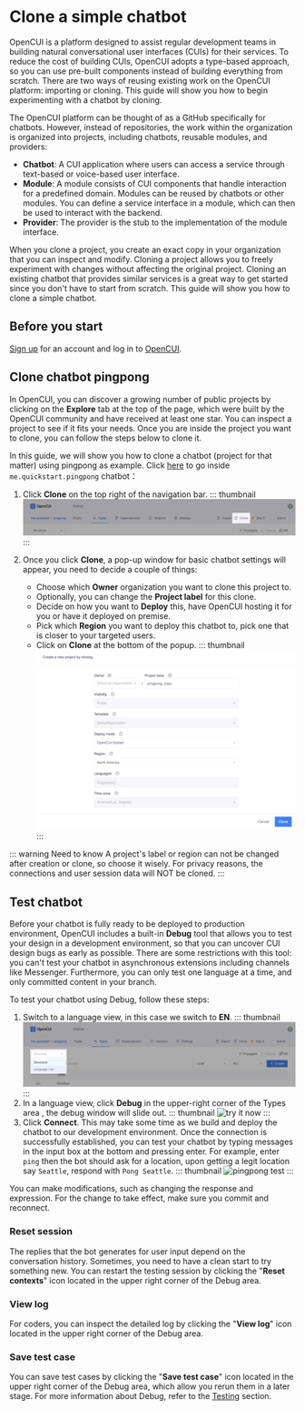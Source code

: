 # Clone a simple chatbot

OpenCUI is a platform designed to assist regular development teams in building natural conversational user interfaces (CUIs) for their services. To reduce the cost of building CUIs, OpenCUI adopts a type-based approach, so you can use pre-built components instead of building everything from scratch. There are two ways of reusing existing work on the OpenCUI platform: importing or cloning. This guide will show you how to begin experimenting with a chatbot by cloning.

The OpenCUI platform can be thought of as a GitHub specifically for chatbots. However, instead of repositories, the work within the organization is organized into projects, including chatbots, reusable modules, and providers:

- **Chatbot**: A CUI application where users can access a service through text-based or voice-based user interface.
- **Module**: A module consists of CUI components that handle interaction for a predefined domain. Modules can be reused by chatbots or other modules. You can define a service interface in a module, which can then be used to interact with the backend.
- **Provider**: The provider is the stub to the implementation of the module interface.

When you clone a project, you create an exact copy in your organization that you can inspect and modify. Cloning a project allows you to freely experiment with changes without affecting the original project. Cloning an existing chatbot that provides similar services is a great way to get started since you don't have to start from scratch. This guide will show you how to clone a simple chatbot.

## Before you start

[Sign up](./signingup.md#sign-up) for an account and log in to [OpenCUI](https://build.opencui.io/login).

## Clone chatbot pingpong
In OpenCUI, you can discover a growing number of public projects by clicking on the **Explore** tab at the top of the page, which were built by the OpenCUI community and have received at least one star. You can inspect a project to see if it fits your needs. Once you are inside the project you want to clone, you can follow the steps below to clone it.

In this guide, we will show you how to clone a chatbot (project for that matter) using pingpong as example. Click [here](https://build.opencui.io/org/me.quickstart/agent/pingpong/struct/intent?page=0&imported=false&search=) to go inside `me.quickstart.pingpong` chatbot： 

1. Click **Clone** on the top right of the navigation bar. 
    ::: thumbnail
    ![enter chatbot](/images/guide/start-with-clone/click_clone.png)
    :::

2. Once you click **Clone**, a pop-up window for basic chatbot settings will appear, you need to decide a couple of things:
   - Choose which **Owner** organization you want to clone this project to.
   - Optionally, you can change the **Project label** for this clone.
   - Decide on how you want to **Deploy** this, have OpenCUI hosting it for you or have it deployed on premise.
   - Pick which **Region** you want to deploy this chatbot to, pick one that is closer to your targeted users.
   - Click on **Clone** at the bottom of the popup.
    ::: thumbnail
    ![enter chatbot](/images/guide/start-with-clone/clone.png)
    :::

::: warning Need to know
A project's label or region can not be changed after creation or clone, so choose it wisely. For privacy reasons, the connections and user session data will NOT be cloned.
:::

## Test chatbot
Before your chatbot is fully ready to be deployed to production environment, OpenCUI includes a built-in **Debug** tool that allows you to test your design in a development environment, so that you can uncover CUI design bugs as early as possible. There are some restrictions with this tool: you can't test your chatbot in asynchronous extensions including channels like Messenger. Furthermore, you can only test one language at a time, and only committed content in your branch.

To test your chatbot using Debug, follow these steps:
1. Switch to a language view, in this case we switch to **EN**. 
   ::: thumbnail
   ![try it now](/images/guide/pingpong/switch_pingpong_en.png)
   :::
2. In a language view, click **Debug** in the upper-right corner of the Types area , the debug window will slide out. 
   ::: thumbnail
   ![try it now](/images/guide/pingpong/tryitnow_icon.png)
   :::
3. Click **Connect**. This may take some time as we build and deploy the chatbot to our development environment. Once the connection is successfully established, you can test your chatbot by typing messages in the input box at the bottom and pressing enter. For example, enter `ping` then the bot should ask for a location, upon getting a legit location say `Seattle`, respond with `Pong Seattle`. 
   ::: thumbnail
   ![pingpong test](/images/guide/pingpong/pingpong_test.png)
   :::

You can make modifications, such as changing the response and expression. For the change to take effect, make sure you commit and reconnect.

### Reset session
The replies that the bot generates for user input depend on the conversation history. Sometimes, you need to have a clean start to try something new. You can restart the testing session by clicking the "**Reset contexts**" icon located in the upper right corner of the Debug area.

### View log
For coders, you can inspect the detailed log by clicking the "**View log**" icon located in the upper right corner of the Debug area.

### Save test case
You can save test cases by clicking the "**Save test case**" icon located in the upper right corner of the Debug area, which allow you rerun them in a later stage. For more information about Debug, refer to the [Testing](../reference/platform/testing.md) section.


